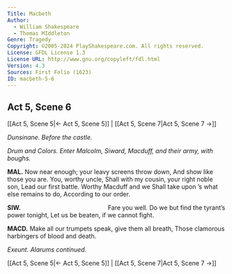 ```yaml
---
Title: Macbeth
Author: 
  - William Shakespeare
  - Thomas MIddleton
Genre: Tragedy
Copyright: ©2005-2024 PlayShakespeare.com. All rights reserved.
License: GFDL License 1.3
License URL: http://www.gnu.org/copyleft/fdl.html
Version: 4.3
Sources: First Folio (1623)
ID: macbeth-5-6
---
```


## Act 5, Scene 6
[[Act 5, Scene 5|← Act 5, Scene 5]] | [[Act 5, Scene 7|Act 5, Scene 7 →]]

*Dunsinane. Before the castle.*

*Drum and Colors. Enter Malcolm, Siward, Macduff, and their army, with boughs.*

**MAL.**
Now near enough; your leavy screens throw down,
And show like those you are. You, worthy uncle,
Shall with my cousin, your right noble son,
Lead our first battle. Worthy Macduff and we
Shall take upon ’s what else remains to do,
According to our order.

**SIW.**
              Fare you well.
Do we but find the tyrant’s power tonight,
Let us be beaten, if we cannot fight.

**MACD.**
Make all our trumpets speak, give them all breath,
Those clamorous harbingers of blood and death.

*Exeunt. Alarums continued.*

[[Act 5, Scene 5|← Act 5, Scene 5]] | [[Act 5, Scene 7|Act 5, Scene 7 →]]